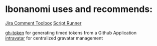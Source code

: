 # lbonanomi uses and recommends:

[Jira Comment Toolbox](https://marketplace.atlassian.com/apps/1214301/comment-toolbox-for-jira)
[Script Runner]()

[gh-token](https://github.com/Link-/gh-token) for generating timed tokens from a Github Application  
[intravatar](https://github.com/bertbaron/intravatar) for centralized gravatar management  
